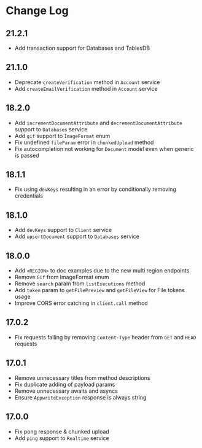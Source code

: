 # Change Log

## 21.2.1

* Add transaction support for Databases and TablesDB

## 21.1.0

* Deprecate `createVerification` method in `Account` service
* Add `createEmailVerification` method in `Account` service

## 18.2.0

* Add `incrementDocumentAttribute` and `decrementDocumentAttribute` support to `Databases` service
* Add `gif` support to `ImageFormat` enum
* Fix undefined `fileParam` error in `chunkedUpload` method
* Fix autocompletion not working for `Document` model even when generic is passed

## 18.1.1

* Fix using `devKeys` resulting in an error by conditionally removing credentials

## 18.1.0

* Add `devKeys` support to `Client` service
* Add `upsertDocument` support to `Databases` service

## 18.0.0

* Add `<REGION>` to doc examples due to the new multi region endpoints
* Remove `Gif` from ImageFormat enum
* Remove `search` param from `listExecutions` method
* Add `token` param to `getFilePreview` and `getFileView` for File tokens usage
* Improve CORS error catching in `client.call` method

## 17.0.2

* Fix requests failing by removing `Content-Type` header from `GET` and `HEAD` requests

## 17.0.1

* Remove unnecessary titles from method descriptions
* Fix duplicate adding of payload params
* Remove unnecessary awaits and asyncs
* Ensure `AppwriteException` response is always string

## 17.0.0

* Fix pong response & chunked upload
* Add `ping` support to `Realtime` service
